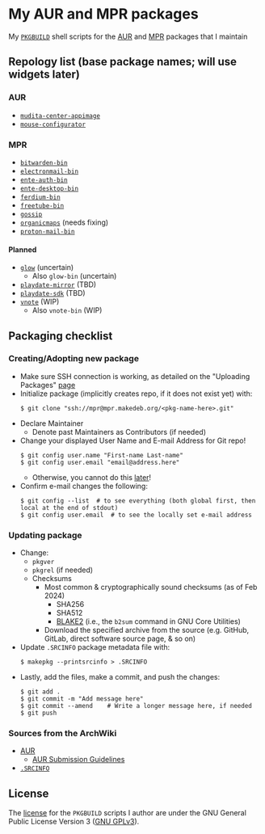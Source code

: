 # My AUR and MPR packages
My [`PKGBUILD`](https://wiki.archlinux.org/title/PKGBUILD) shell scripts for
the [AUR](https://en.wikipedia.org/wiki/Arch_Linux#Arch_User_Repository_(AUR))
and [MPR](https://mpr.makedeb.org/) packages that I maintain

## Repology list (base package names; will use widgets later)
### AUR
* [`mudita-center-appimage`](https://repology.org/project/mudita-center/versions)
* [`mouse-configurator`](https://repology.org/project/mouse-configurator/versions)
### MPR
* [`bitwarden-bin`](https://repology.org/project/bitwarden/versions)
* [`electronmail-bin`](https://repology.org/project/electronmail/versions)
* [`ente-auth-bin`](https://repology.org/project/ente-auth/versions)
* [`ente-desktop-bin`](https://repology.org/project/ente-desktop/versions)
* [`ferdium-bin`](https://repology.org/project/ferdium/versions)
* [`freetube-bin`](https://repology.org/project/freetube/versions)
* [`gossip`](https://repology.org/project/gossip-nostr/versions)
* [`organicmaps`](https://repology.org/project/organicmaps/versions) (needs fixing)
* [`proton-mail-bin`](https://repology.org/project/proton-mail/versions)
#### Planned
* [`glow`](https://repology.org/project/glow/versions) (uncertain)
    * Also `glow-bin` (uncertain)
* [`playdate-mirror`](https://repology.org/project/playdate-mirror/versions) (TBD)
* [`playdate-sdk`](https://repology.org/project/playdate-sdk/versions) (TBD)
* [`vnote`](https://repology.org/project/vnote/versions) (WIP)
    * Also `vnote-bin` (WIP)

## Packaging checklist
### Creating/Adopting new package
* Make sure SSH connection is working, as detailed on the "Uploading Packages" [page](https://docs.makedeb.org/using-the-mpr/uploading-packages/)
* Initialize package (implicitly creates repo, if it does not exist yet) with:
  ```
  $ git clone "ssh://mpr@mpr.makedeb.org/<pkg-name-here>.git"
  ```
* Declare Maintainer
    * Denote past Maintainers as Contributors (if needed)
* Change your displayed User Name and E-mail Address for Git repo!
  ```
  $ git config user.name "First-name Last-name"
  $ git config user.email "email@address.here"
  ```
    * Otherwise, you cannot do this [later](https://wiki.archlinux.org/title/AUR_submission_guidelines#Publishing_new_package_content)!
* Confirm e-mail changes the following:
  ```
  $ git config --list  # to see everything (both global first, then local at the end of stdout)
  $ git config user.email  # to see the locally set e-mail address
  ```

### Updating package
* Change:
    * `pkgver`
    * `pkgrel` (if needed)
    * Checksums
        * Most common & cryptographically sound checksums (as of Feb 2024)
            * SHA256
            * SHA512
            * [BLAKE2](https://en.wikipedia.org/wiki/BLAKE_(hash_function)#Users_of_BLAKE2) (i.e., the `b2sum` command in GNU Core Utilities)
        * Download the specified archive from the source (e.g. GitHub, GitLab, direct software source page, & so on)
* Update `.SRCINFO` package metadata file with:
  ```
  $ makepkg --printsrcinfo > .SRCINFO
  ```
* Lastly, add the files, make a commit, and push the changes:
  ```
  $ git add .
  $ git commit -m "Add message here"
  $ git commit --amend    # Write a longer message here, if needed
  $ git push
  ```
### Sources from the ArchWiki
* [AUR](https://wiki.archlinux.org/title/Arch_User_Repository)
    * [AUR Submission Guidelines](https://wiki.archlinux.org/title/AUR_submission_guidelines)
* [`.SRCINFO`](https://wiki.archlinux.org/title/.SRCINFO)

## License
The [license](LICENSE) for the `PKGBUILD` scripts I author are under the GNU
General Public License Version 3
([GNU GPLv3](https://en.wikipedia.org/wiki/GNU_General_Public_License#Version_3)).
